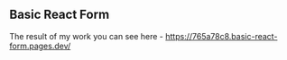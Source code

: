 ## Basic React Form

The result of my work you can see here - https://765a78c8.basic-react-form.pages.dev/

